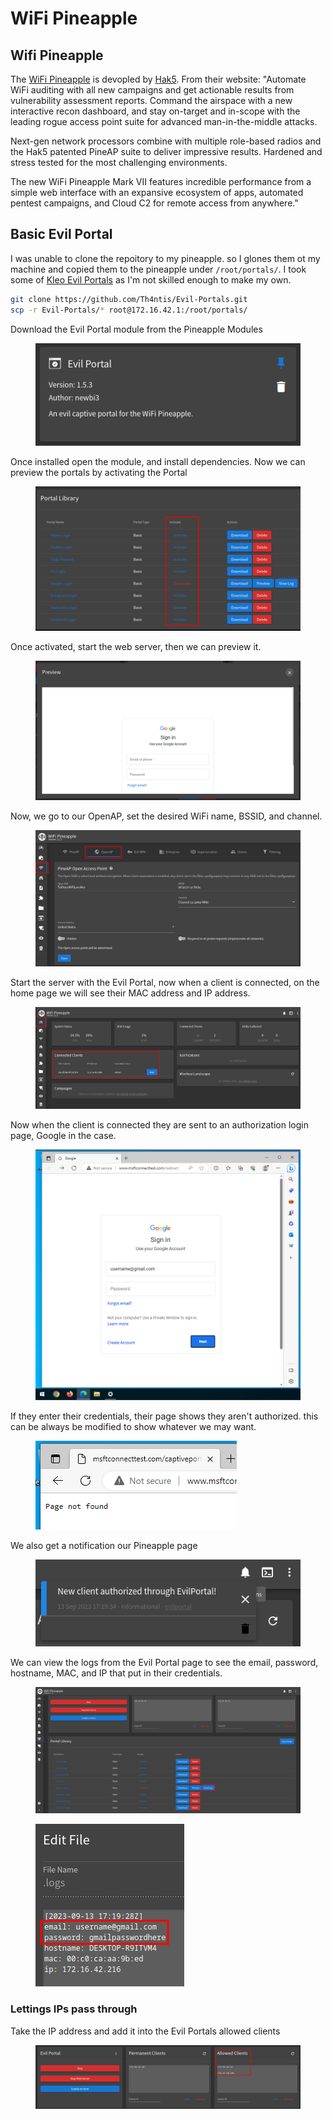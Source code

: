 # WiFi Pineapple

## Wifi Pineapple

The [WiFi Pineapple](https://shop.hak5.org/collections/wifi-pentesting/products/wifi-pineapple) is devopled by [Hak5](https://hak5.org/). From their website: "Automate WiFi auditing with all new campaigns and get actionable results from vulnerability assessment reports. Command the airspace with a new interactive recon dashboard, and stay on-target and in-scope with the leading rogue access point suite for advanced man-in-the-middle attacks.

Next-gen network processors combine with multiple role-based radios and the Hak5 patented PineAP suite to deliver impressive results. Hardened and stress tested for the most challenging environments.

The new WiFi Pineapple Mark VII features incredible performance from a simple web interface with an expansive ecosystem of apps, automated pentest campaigns, and Cloud C2 for remote access from anywhere."

## Basic Evil Portal

I was unable to clone the repoitory to my pineapple. so I glones them ot my machine and copied them to the pineapple under `/root/portals/`. I took some of [Kleo Evil Portals](https://github.com/kleo/evilportals) as I'm not skilled enough to make my own.

```bash
git clone https://github.com/Th4ntis/Evil-Portals.git
scp -r Evil-Portals/* root@172.16.42.1:/root/portals/
```

Download the Evil Portal module from the Pineapple Modules

<figure><img src="../../../.gitbook/assets/image.png" alt=""><figcaption></figcaption></figure>

Once installed open the module, and install dependencies. Now we can preview the portals by activating the Portal

<figure><img src="../../../.gitbook/assets/image (1).png" alt=""><figcaption></figcaption></figure>

Once activated, start the web server, then we can preview it.

<figure><img src="../../../.gitbook/assets/image (2).png" alt=""><figcaption></figcaption></figure>

Now, we go to our OpenAP, set the desired WiFi name, BSSID, and channel.

<figure><img src="../../../.gitbook/assets/image (3).png" alt=""><figcaption></figcaption></figure>

Start the server with the Evil Portal, now when a client is connected, on the home page we will see their MAC address and IP address.

<figure><img src="../../../.gitbook/assets/image (4).png" alt=""><figcaption></figcaption></figure>

Now when the client is connected they are sent to an authorization login page, Google in the case.&#x20;

<figure><img src="../../../.gitbook/assets/image (6).png" alt=""><figcaption></figcaption></figure>

If they enter their credentials, their page shows they aren't authorized. this can be always be modified to show whatever we may want.

<figure><img src="../../../.gitbook/assets/image (7).png" alt=""><figcaption></figcaption></figure>

We also get a notification our Pineapple page

<figure><img src="../../../.gitbook/assets/image (8).png" alt=""><figcaption></figcaption></figure>

We can view the logs from the Evil Portal page to see the email, password, hostname, MAC, and IP that put in their credentials.

<figure><img src="../../../.gitbook/assets/image (469).png" alt=""><figcaption></figcaption></figure>

<figure><img src="../../../.gitbook/assets/image (470).png" alt=""><figcaption></figcaption></figure>

### Lettings IPs pass through

Take the IP address and add it into the Evil Portals allowed clients

<figure><img src="../../../.gitbook/assets/image (471).png" alt=""><figcaption></figcaption></figure>

